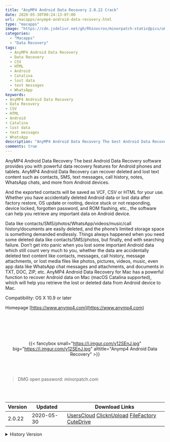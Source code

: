 ```yaml
---
title: "AnyMP4 Android Data Recovery 2.0.22 Crack"
date: 2020-05-30T00:24:13-07:00
url: /macapps/anymp4-android-data-recovery.html
type: "macapps"
image: "https://cdn.jsdelivr.net/gh/Rhinocros/minorpatch-static@pics/uPic/6ZtFzH.png"
categories:
  - "Macapps"
  - "Data Recovery"
tags:
  - AnyMP4 Android Data Recovery
  - Data Recovery
  - CSV
  - HTML
  - Android
  - Catalina
  - lost data
  - text messages
  - WhatsApp
keywords:
- AnyMP4 Android Data Recovery
- Data Recovery
- CSV
- HTML
- Android
- Catalina
- lost data
- text messages
- WhatsApp
description: "AnyMP4 Android Data Recovery The best Android Data Recovery software provides you with powerful data recovery features for Android phones and tablets."
comments: true
---
```


AnyMP4 Android Data Recovery The best Android Data Recovery software provides you with powerful data recovery features for Android phones and tablets. AnyMP4 Android Data Recovery can recover deleted and lost text content such as contacts, SMS, text messages, call history, notes, WhatsApp chats, and more from Android devices.

And the exported contacts will be saved as VCF, CSV or HTML for your use. Whether you have accidentally deleted Android data or lost data after factory restore, OS update or rooting, device stuck or not responding, device locked, forgotten password, and ROM flashing, etc., the software can help you retrieve any important data on Android device.

Data like contacts/SMS/photos/WhatsApp/videos/music/call history/documents are easily deleted, and the phone’s limited storage space is something demanded endlessly. Things always happened when you need some deleted data like contacts/SMS/photos, but finally, end with searching failure. Don’t get into panic when you lost some important Android data which still count very much to you, whether the data are accidentally deleted text content like contacts, messages, call history, message attachments, or lost media files like photos, pictures, videos, music, even app data like WhatsApp chat messages and attachments, and documents in TXT, DOC, ZIP, etc. AnyMP4 Android Data Recovery for Mac has a powerful function to recover Android data on Mac (macOS Catalina supported), which will help you retrieve the lost or deleted data from Android device to Mac.

Compatibility: OS X 10.9 or later

Homepage [https://www.anymp4.com](https://www.anymp4.com)

<br/>
<br/>
<script async src="https://pagead2.googlesyndication.com/pagead/js/adsbygoogle.js"></script>
<ins class="adsbygoogle"
     style="display:block; text-align:center;"
     data-ad-layout="in-article"
     data-ad-format="fluid"
     data-ad-client="ca-pub-8746275014476192"
     data-ad-slot="5144997159"></ins>
<script>
     (adsbygoogle = window.adsbygoogle || []).push({});
</script>
<br/>
<br/>


<center>

{{< fancybox small="https://i.imgur.com/y12SEnJ.jpg" big="https://i.imgur.com/y12SEnJ.jpg" alttitle="Anymp4 Android Data Recovery" >}}

</center>

<br/>
<br/>


> DMG open password: minorpatch.com

<br/>

<br/>
<div id="history_version" class="history_version">

| Version | Updated | Download Links |
| ---- | ---- | ---- |
| 2.0.22 | 2020-05-30 | [UsersCloud](https://ouo.io/V4iC53a)   [ClicknUpload](https://ouo.io/D6sTOF)   [FileFactory](https://ouo.io/15QL9n)   [CuteDrive](https://ouo.io/wOQVB6) |
<details>
<summary>History Version</summary>

| Version | Updated | Download Links |
| ---- | ---- | ---- |
| 2.0.12 | 2020-02-03 | [UsersCloud](https://ouo.io/tC2JVe2)   [ClicknUpload](https://ouo.io/c0Ouj7)   [Mega](https://ouo.io/PnEEo6)   [CuteDrive](https://ouo.io/SNYwy0) |
</details>

</div>
